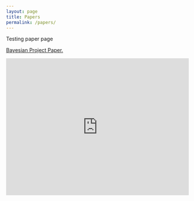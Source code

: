 ```yaml
---
layout: page
title: Papers
permalink: /papers/
---
```


Testing paper page

<a href="{{ site.baseurl }}/images/Bayesian___Project.pdf" target="_blank">Bayesian Project Paper.</a>

<embed src="https://drive.google.com/viewerng/viewer?embedded=true&url=http://klepikhina.github.io/images/Bayesian___Project.pdf" width="500" height="375">
